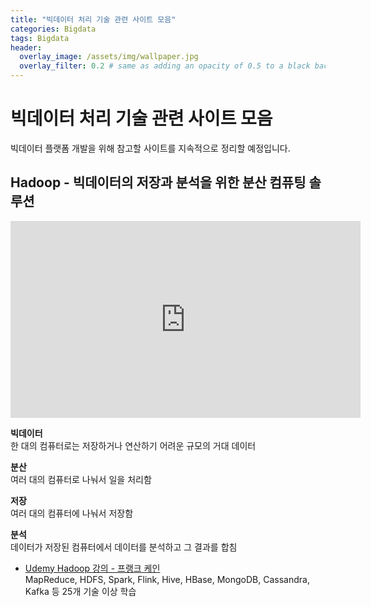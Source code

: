 ```yaml
---
title: "빅데이터 처리 기술 관련 사이트 모음"
categories: Bigdata
tags: Bigdata
header:
  overlay_image: /assets/img/wallpaper.jpg
  overlay_filter: 0.2 # same as adding an opacity of 0.5 to a black background
---
```


# 빅데이터 처리 기술 관련 사이트 모음

빅데이터 플랫폼 개발을 위해 참고할 사이트를 지속적으로 정리할 예정입니다.

## Hadoop - 빅데이터의 저장과 분석을 위한 분산 컴퓨팅 솔루션

<iframe width="560" height="315" src="https://www.youtube.com/embed/HCR1ILMROfI" frameborder="0" allow="accelerometer; autoplay; encrypted-media; gyroscope; picture-in-picture" allowfullscreen></iframe>

**빅데이터**  
한 대의 컴퓨터로는 저장하거나 연산하기 어려운 규모의 거대 데이터

**분산**  
여러 대의 컴퓨터로 나눠서 일을 처리함

**저장**  
여러 대의 컴퓨터에 나눠서 저장함

**분석**  
데이터가 저장된 컴퓨터에서 데이터를 분석하고 그 결과를 합침

- [Udemy Hadoop 강의 - 프랭크 케인](https://www.udemy.com/course/the-ultimate-hands-on-hadoop-tame-your-big-data/)  
MapReduce, HDFS, Spark, Flink, Hive, HBase, MongoDB, Cassandra, Kafka 등 25개 기술 이상 학습
